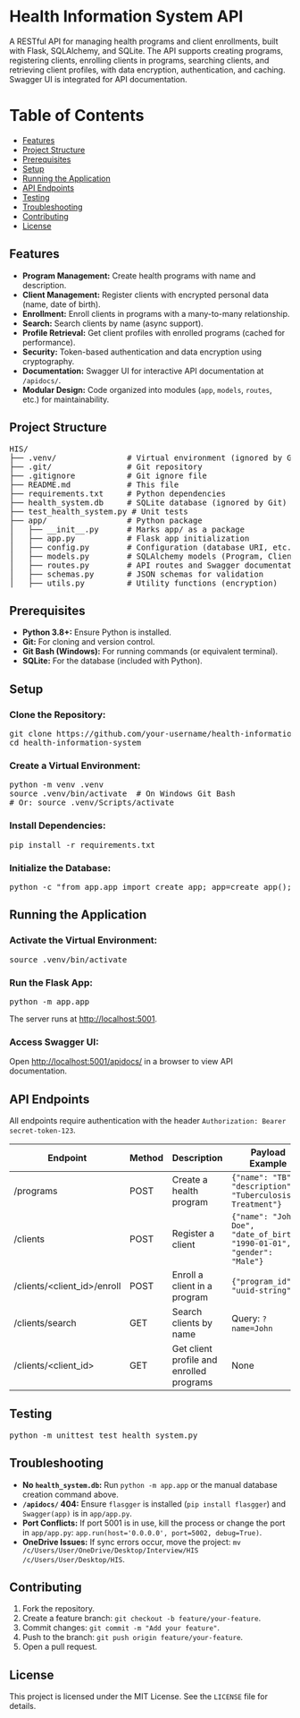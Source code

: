 <h1>Health Information System API</h1>

<p>A RESTful API for managing health programs and client enrollments, built with Flask, SQLAlchemy, and SQLite. The API supports creating programs, registering clients, enrolling clients in programs, searching clients, and retrieving client profiles, with data encryption, authentication, and caching. Swagger UI is integrated for API documentation.</p>

<h1>Table of Contents</h1>

<ul>
    <li><a href="#features">Features</a></li>
    <li><a href="#project-structure">Project Structure</a></li>
    <li><a href="#prerequisites">Prerequisites</a></li>
    <li><a href="#setup">Setup</a></li>
    <li><a href="#running-the-application">Running the Application</a></li>
    <li><a href="#api-endpoints">API Endpoints</a></li>
    <li><a href="#testing">Testing</a></li>
    <li><a href="#troubleshooting">Troubleshooting</a></li>
    <li><a href="#contributing">Contributing</a></li>
    <li><a href="#license">License</a></li>
</ul>

<h2 id="features">Features</h2>

<ul>
    <li><strong>Program Management:</strong> Create health programs with name and description.</li>
    <li><strong>Client Management:</strong> Register clients with encrypted personal data (name, date of birth).</li>
    <li><strong>Enrollment:</strong> Enroll clients in programs with a many-to-many relationship.</li>
    <li><strong>Search:</strong> Search clients by name (async support).</li>
    <li><strong>Profile Retrieval:</strong> Get client profiles with enrolled programs (cached for performance).</li>
    <li><strong>Security:</strong> Token-based authentication and data encryption using cryptography.</li>
    <li><strong>Documentation:</strong> Swagger UI for interactive API documentation at <code>/apidocs/</code>.</li>
    <li><strong>Modular Design:</strong> Code organized into modules (<code>app</code>, <code>models</code>, <code>routes</code>, etc.) for maintainability.</li>
</ul>

<h2 id="project-structure">Project Structure</h2>

<pre>
HIS/
├── .venv/               # Virtual environment (ignored by Git)
├── .git/                # Git repository
├── .gitignore           # Git ignore file
├── README.md            # This file
├── requirements.txt     # Python dependencies
├── health_system.db     # SQLite database (ignored by Git)
├── test_health_system.py # Unit tests
├── app/                 # Python package
│   ├── __init__.py      # Marks app/ as a package
│   ├── app.py           # Flask app initialization
│   ├── config.py        # Configuration (database URI, etc.)
│   ├── models.py        # SQLAlchemy models (Program, Client)
│   ├── routes.py        # API routes and Swagger documentation
│   ├── schemas.py       # JSON schemas for validation
│   ├── utils.py         # Utility functions (encryption)
</pre>

<h2 id="prerequisites">Prerequisites</h2>

<ul>
    <li><strong>Python 3.8+:</strong> Ensure Python is installed.</li>
    <li><strong>Git:</strong> For cloning and version control.</li>
    <li><strong>Git Bash (Windows):</strong> For running commands (or equivalent terminal).</li>
    <li><strong>SQLite:</strong> For the database (included with Python).</li>
</ul>

<h2 id="setup">Setup</h2>

<h3>Clone the Repository:</h3>
<pre>
git clone https://github.com/your-username/health-information-system.git
cd health-information-system
</pre>

<h3>Create a Virtual Environment:</h3>
<pre>
python -m venv .venv
source .venv/bin/activate  # On Windows Git Bash
# Or: source .venv/Scripts/activate
</pre>

<h3>Install Dependencies:</h3>
<pre>
pip install -r requirements.txt
</pre>

<h3>Initialize the Database:</h3>
<pre>
python -c "from app.app import create_app; app=create_app(); app.app_context().push(); from app.models import db; db.create_all()"
</pre>

<h2 id="running-the-application">Running the Application</h2>

<h3>Activate the Virtual Environment:</h3>
<pre>
source .venv/bin/activate
</pre>

<h3>Run the Flask App:</h3>
<pre>
python -m app.app
</pre>

<p>The server runs at <a href="http://localhost:5001">http://localhost:5001</a>.</p>

<h3>Access Swagger UI:</h3>
<p>Open <a href="http://localhost:5001/apidocs/">http://localhost:5001/apidocs/</a> in a browser to view API documentation.</p>

<h2 id="api-endpoints">API Endpoints</h2>

<p>All endpoints require authentication with the header <code>Authorization: Bearer secret-token-123</code>.</p>

<table>
    <thead>
        <tr>
            <th>Endpoint</th>
            <th>Method</th>
            <th>Description</th>
            <th>Payload Example</th>
        </tr>
    </thead>
    <tbody>
        <tr>
            <td>/programs</td>
            <td>POST</td>
            <td>Create a health program</td>
            <td><code>{"name": "TB", "description": "Tuberculosis Treatment"}</code></td>
        </tr>
        <tr>
            <td>/clients</td>
            <td>POST</td>
            <td>Register a client</td>
            <td><code>{"name": "John Doe", "date_of_birth": "1990-01-01", "gender": "Male"}</code></td>
        </tr>
        <tr>
            <td>/clients/&lt;client_id&gt;/enroll</td>
            <td>POST</td>
            <td>Enroll a client in a program</td>
            <td><code>{"program_id": "uuid-string"}</code></td>
        </tr>
        <tr>
            <td>/clients/search</td>
            <td>GET</td>
            <td>Search clients by name</td>
            <td>Query: <code>?name=John</code></td>
        </tr>
        <tr>
            <td>/clients/&lt;client_id&gt;</td>
            <td>GET</td>
            <td>Get client profile and enrolled programs</td>
            <td>None</td>
        </tr>
    </tbody>
</table>

<h2 id="testing">Testing</h2>

<pre>
python -m unittest test_health_system.py
</pre>

<h2 id="troubleshooting">Troubleshooting</h2>

<ul>
    <li><strong>No <code>health_system.db</code>:</strong> Run <code>python -m app.app</code> or the manual database creation command above.</li>
    <li><strong><code>/apidocs/</code> 404:</strong> Ensure <code>flasgger</code> is installed (<code>pip install flasgger</code>) and <code>Swagger(app)</code> is in <code>app/app.py</code>.</li>
    <li><strong>Port Conflicts:</strong> If port 5001 is in use, kill the process or change the port in <code>app/app.py</code>: <code>app.run(host='0.0.0.0', port=5002, debug=True)</code>.</li>
    <li><strong>OneDrive Issues:</strong> If sync errors occur, move the project: <code>mv /c/Users/User/OneDrive/Desktop/Interview/HIS /c/Users/User/Desktop/HIS</code>.</li>
</ul>

<h2 id="contributing">Contributing</h2>

<ol>
    <li>Fork the repository.</li>
    <li>Create a feature branch: <code>git checkout -b feature/your-feature</code>.</li>
    <li>Commit changes: <code>git commit -m "Add your feature"</code>.</li>
    <li>Push to the branch: <code>git push origin feature/your-feature</code>.</li>
    <li>Open a pull request.</li>
</ol>

<h2 id="license">License</h2>

<p>This project is licensed under the MIT License. See the <code>LICENSE</code> file for details.</p>
